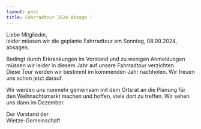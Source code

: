 ```yaml
---
layout: post
title: Fahrradtour 2024 Absage !
---
```

Liebe Mitglieder,  
leider müssen wir die geplante Fahrradtour am Sonntag, 08.09.2024, absagen.  

Bedingt durch Erkrankungen im Vorstand und zu wenigen Anmeldungen müssen wir leider in diesem Jahr auf unsere Fahrradtour verzichten.  
Diese Tour werden wir bestimmt im kommenden Jahr nachholen. Wir freuen uns schon jetzt darauf.  

Wir werden uns nunmehr gemeinsam mit dem Ortsrat an die Planung für den Weihnachtsmarkt machen und hoffen, viele dort zu treffen. Wir sehen uns dann im Dezember.  

Der Vorstand der  
Wietze-Gemeinschaft  
